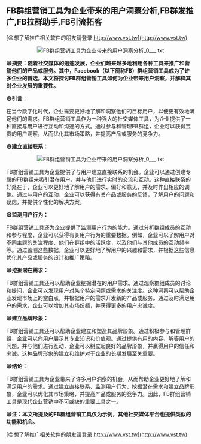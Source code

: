 ## **FB群组营销工具为企业带来的用户洞察分析,FB群发推广,FB拉群助手,FB引流拓客**

[😍想了解推广相关软件的朋友请登录 http://www.vst.tw](http://www.vst.tw)

 <center><img src="https://vst.tw/MP4/tuiguang/png/1.png" alt="FB群组营销工具为企业带来的用户洞察分析_0___.txt"></center>

**😄摘要：随着社交媒体的迅速发展，企业们越来越多地利用各种工具来推广和营销他们的产品或服务。其中，Facebook（以下简称FB）群组营销工具成为了许多企业的首选。本文将探讨FB群组营销工具如何为企业带来用户洞察，并解释其对企业发展的重要性。**

**😄引言：**

在当今数字化时代，企业需要更好地了解和洞察他们的目标用户，以便更有效地满足他们的需求。FB群组营销工具作为一种强大的社交媒体工具，为企业提供了一种直接与用户进行互动和沟通的方式。通过参与和管理FB群组，企业可以获得宝贵的用户洞察，从而优化其市场策略，并提高产品或服务的竞争力。

**😄建立直接联系：**

 <center><img src="https://vst.tw/MP4/tuiguang/png/0.png" alt="FB群组营销工具为企业带来的用户洞察分析_0___.txt"></center>

FB群组营销工具为企业提供了与用户建立直接联系的机会。企业可以通过创建专属的FB群组来吸引潜在用户，并与他们进行实时的交流和互动。这种直接联系的好处在于，企业可以更好地了解用户的需求、偏好和意见，并及时作出相应的调整。通过与用户的互动，企业可以获得有关产品或服务的反馈，了解用户的问题和疑虑，并提供个性化的解决方案。

**😄监测用户行为：**

FB群组营销工具还为企业提供了监测用户行为的能力。通过分析群组成员的互动和参与程度，企业可以获得有关用户行为的重要数据。例如，企业可以了解用户对不同主题的关注程度、他们在群组中的活跃度，以及他们与其他成员的互动频率等。通过监测这些数据，企业可以更好地了解用户的兴趣和需求，并根据这些信息优化其产品或服务的设计和推广策略。

**😄挖掘潜在需求：**

FB群组营销工具还可以帮助企业挖掘潜在的用户需求。通过观察群组成员的讨论和提问，企业可以发现用户对某个特定问题或需求的关注度。这种洞察可以帮助企业发现市场上的空白点，并根据用户的需求开发新的产品或服务。通过及时满足用户的需求，企业可以增加其市场份额，并获得更多的用户忠诚度。

**😄建立品牌形象：**

FB群组营销工具还可以帮助企业建立和塑造其品牌形象。通过积极参与和管理群组，企业可以向用户展示其专业知识和价值观。通过提供有用的内容、解答用户的问题，并与他们进行互动，企业可以树立起良好的品牌形象，并赢得用户的信任和忠诚。这种品牌形象的建立和维护对于企业的长期发展至关重要。

**😄结论：**

FB群组营销工具为企业带来了许多用户洞察的机会，从而帮助企业更好地了解和满足用户的需求。通过建立直接联系、监测用户行为、挖掘潜在需求和建立品牌形象，企业可以优化其市场策略，并提高产品或服务的竞争力。因此，FB群组营销工具是现代企业营销中不可或缺的重要工具之一。

**😄注：本文所提及的FB群组营销工具仅为示例，其他社交媒体平台也提供类似的功能和机会。**

[😍想了解推广相关软件的朋友请登录 http://www.vst.tw](http://www.vst.tw)



